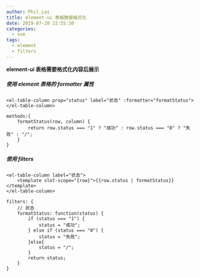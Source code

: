 ```yaml
---
author: Phil_Lai
title: element-ui 表格数据格式化
date: 2019-07-20 22:55:10
categories:
  - vue
tags:
  - element
  - filters
---
```


**element-ui 表格需要格式化内容后展示**

##### 使用 element 表格的 formatter 属性

```
<el-table-column prop="status" label="状态" :formatter="formatStatus"></el-table-column>

methods:{
    formatStatus(row, column) {
        return row.status === "1" ? "成功" : row.status === "0" ? "失败" : "/";
    }
}
```

<!--more-->

##### 使用 filters

```
<el-table-column label="状态">
    <template slot-scope="{row}">{{row.status | formatStatus}}</template>
</el-table-column>

filters: {
    // 状态
    formatStatus: function(status) {
        if (status === "1") {
            status = "成功";
        } else if (status === "0") {
            status = "失败";
        }else{
            status = "/";
        }
        return status;
    }
}
```
